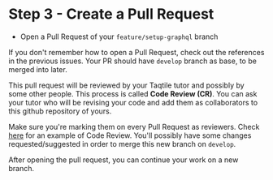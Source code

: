 # Step 3 - Create a Pull Request

- Open a Pull Request of your `feature/setup-graphql` branch

If you don't remember how to open a Pull Request, check out the references in the previous issues. Your PR should have `develop` branch as base, to be merged into later.

This pull request will be reviewed by your Taqtile tutor and possibly by some other people. This process is called **Code Review (CR)**. You can ask your tutor who will be revising your code and add them as collaborators to this github repository of yours.

Make sure you're marking them on every Pull Request as reviewers. Check [here](https://github.com/indigotech/br-qsaude-ecommerce-api/pull/119) for an example of Code Review. You'll possibly have some changes requested/suggested in order to merge this new branch on `develop`.

After opening the pull request, you can continue your work on a new branch. 
